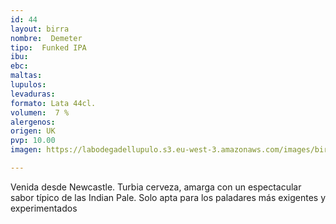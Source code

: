 ```yaml
---
id: 44
layout: birra
nombre:  Demeter
tipo:  Funked IPA
ibu: 
ebc:
maltas: 
lupulos: 
levaduras: 
formato: Lata 44cl.
volumen:  7 %
alergenos: 
origen: UK
pvp: 10.00
imagen: https://labodegadellupulo.s3.eu-west-3.amazonaws.com/images/birras/demeter.jpg

---
```

Venida desde Newcastle. Turbia cerveza, amarga con un espectacular sabor típico de las Indian Pale. Solo apta para los paladares más exigentes y experimentados




























